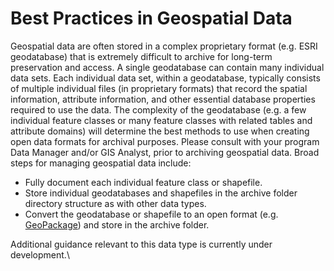 # Best Practices in Geospatial Data

Geospatial data are often stored in a complex proprietary format (e.g. ESRI geodatabase) that is extremely difficult to archive for long-term preservation and access. A single geodatabase can contain many individual data sets. Each individual data set, within a geodatabase, typically consists of multiple individual files (in proprietary formats) that record the spatial information, attribute information, and other essential database properties required to use the data. The complexity of the geodatabase (e.g. a few individual feature classes or many feature classes with related tables and attribute domains) will determine the best methods to use when creating open data formats for archival purposes. Please consult with your program Data Manager and/or GIS Analyst, prior to archiving geospatial data. Broad steps for managing geospatial data include:

* Fully document each individual feature class or shapefile.
* Store individual geodatabases and shapefiles in the archive folder directory structure as with other data types.
* Convert the geodatabase or shapefile to an open format (e.g. [GeoPackage](https://en.wikipedia.org/wiki/GeoPackage)) and store in the archive folder.

Additional guidance relevant to this data type is currently under development.\
